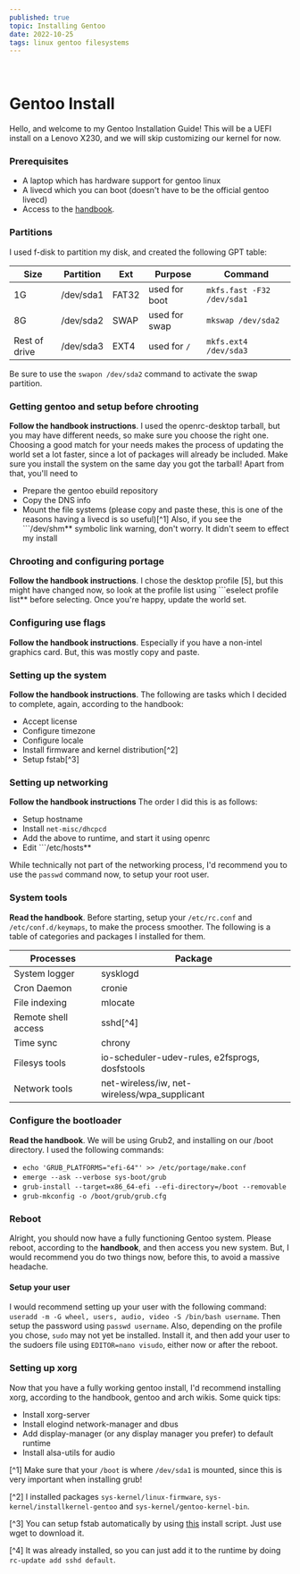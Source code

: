 ```yaml
---
published: true
topic: Installing Gentoo
date: 2022-10-25
tags: linux gentoo filesystems
---
```


<br>

# Gentoo Install

Hello, and welcome to my Gentoo Installation Guide!
This will be a UEFI install on a Lenovo X230, and we will skip customizing our kernel for now.

### Prerequisites
- A laptop which has hardware support for gentoo linux
- A livecd which you can boot (doesn't have to be the official gentoo livecd)
- Access to the [handbook](https://wiki.gentoo.org/wiki/Handbook:AMD64).

### Partitions
I used f-disk to partition my disk, and created the following GPT table:

| Size          | Partition | Ext   | Purpose       | Command                        |
| ------------- | --------- | ----- | ------------- | ------------------------------ |
| 1G            | /dev/sda1 | FAT32 | used for boot | ```mkfs.fast -F32 /dev/sda1``` |
| 8G            | /dev/sda2 | SWAP  | used for swap | ```mkswap /dev/sda2```         |
| Rest of drive | /dev/sda3 | EXT4  | used for `/`  | ```mkfs.ext4 /dev/sda3```      |

Be sure to use the ```swapon /dev/sda2``` command to activate the swap partition.

### Getting gentoo and setup before chrooting
**Follow the handbook instructions**. I used the openrc-desktop tarball, but you may have different needs, so make sure you choose the right one. Choosing a good match for your needs makes
the process of updating the world set a lot faster, since a lot of packages will already be included. Make sure you install the system on the same day you got the tarball! Apart from that, you'll need to
- Prepare the gentoo ebuild repository
- Copy the DNS info
- Mount the file systems (please copy and paste these, this is one of the reasons having a livecd is so useful)[^1]
  Also, if you see the ```/dev/shm** symbolic link warning, don't worry. It didn't seem to effect my install

### Chrooting and configuring portage
**Follow the handbook instructions**. I chose the desktop profile [5], but this might have changed now, so look at the profile list using ```eselect profile list** before selecting. Once you're happy,
update the world set.

### Configuring use flags
**Follow the handbook instructions**. Especially if you have a non-intel graphics card. But, this was mostly copy and paste.

### Setting up the system
**Follow the handbook instructions**. The following are tasks which I decided to complete, again, according to the handbook:
- Accept license
- Configure timezone
- Configure locale
- Install firmware and kernel distribution[^2]
- Setup fstab[^3]

### Setting up networking
**Follow the handbook instructions** The order I did this is as follows:
- Setup hostname
- Install ```net-misc/dhcpcd```
- Add the above to runtime, and start it using openrc
- Edit ```/etc/hosts**

While technically not part of the networking process, I'd recommend you to use the ```passwd``` command now, to setup your root user.

### System tools
**Read the handbook**. Before starting, setup your ```/etc/rc.conf``` and ```/etc/conf.d/keymaps```, to make the process smoother. The following is a table of categories and packages I installed for them.

| Processes     | Package  |
| ------------- | -------- |
| System logger | sysklogd |
| Cron Daemon   | cronie   |
| File indexing | mlocate  |
| Remote shell access | sshd[^4] |
| Time sync | chrony |
| Filesys tools | io-scheduler-udev-rules, e2fsprogs, dosfstools |
| Network tools | net-wireless/iw, net-wireless/wpa_supplicant |

### Configure the bootloader
**Read the handbook**. We will be using Grub2, and installing on our /boot directory. I used the following commands:
- ```echo 'GRUB_PLATFORMS="efi-64"' >> /etc/portage/make.conf```
- ```emerge --ask --verbose sys-boot/grub```
- ```grub-install --target=x86_64-efi --efi-directory=/boot --removable```
- ```grub-mkconfig -o /boot/grub/grub.cfg```

### Reboot
Alright, you should now have a fully functioning Gentoo system. Please reboot, according to the **handbook**, and then access you new system. But, I would recommend you do two things now, before this, to
avoid a massive headache.

#### Setup your user
I would recommend setting up your user with the following command: ```useradd -m -G wheel, users, audio, video -S /bin/bash username```. Then setup the password using ```passwd username```. Also, depending on
the profile you chose, ```sudo``` may not yet be installed. Install it, and then add your user to the sudoers file using ```EDITOR=nano visudo```, either now or after the reboot.

### Setting up xorg
Now that you have a fully working gentoo install, I'd recommend installing xorg, according to the handbook, gentoo and arch wikis. Some quick tips:
- Install xorg-server
- Install elogind network-manager and dbus
- Add display-manager (or any display manager you prefer) to default runtime
- Install alsa-utils for audio

[^1] Make sure that your ```/boot``` is where ```/dev/sda1``` is mounted, since this is very important when installing grub!

[^2] I installed packages ```sys-kernel/linux-firmware```, ```sys-kernel/installkernel-gentoo``` and ```sys-kernel/gentoo-kernel-bin```.

[^3] You can setup fstab automatically by using [this](https://github.com/glacion/genfstab) install script. Just use wget to download it.

[^4] It was already installed, so you can just add it to the runtime by doing ```rc-update add sshd default```.
